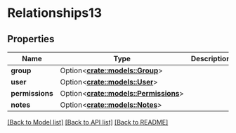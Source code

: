 # Relationships13

## Properties

Name | Type | Description | Notes
------------ | ------------- | ------------- | -------------
**group** | Option<[**crate::models::Group**](group.md)> |  | [optional]
**user** | Option<[**crate::models::User**](user.md)> |  | [optional]
**permissions** | Option<[**crate::models::Permissions**](permissions.md)> |  | [optional]
**notes** | Option<[**crate::models::Notes**](notes.md)> |  | [optional]

[[Back to Model list]](../README.md#documentation-for-models) [[Back to API list]](../README.md#documentation-for-api-endpoints) [[Back to README]](../README.md)


